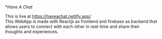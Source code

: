 **Have A Chat* 

This is live at https://haveachat.netlify.app/
<br>
This WebApp is made with Reactjs as frontend and firebase as backend that allows users to connect with each other in real-time and share their thoughts and experiences.<br>














